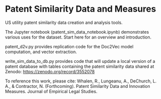 # Patent Similarity Data and Measures
US utility patent similarity data creation and analysis tools. 

The Jupyter notebook (patent_sim_data_notebook.ipynb) demonstrates various uses for the dataset. Start here for an overview and introduction.

patent_d2v.py provides replication code for the Doc2Vec model computation, and vector extraction. 

write_sim_data_to_db.py provides code that will update a local version of a patent database with tables containing the patent similarity data shared at Zenodo: https://zenodo.org/record/3552078

To reference this work, please cite: Whalen, R., Lungeanu, A., DeChurch, L. A., & Contractor, N. (Forthcoming). Patent Similarity Data and Innovation Measures. Journal of Empirical Legal Studies.

